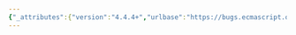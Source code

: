 ```yaml
---
{"_attributes":{"version":"4.4.4+","urlbase":"https://bugs.ecmascript.org/","maintainer":"dherman@mozilla.com"},"bug":{"bug_id":258,"creation_ts":"2012-01-26 11:10:00 -0800","short_desc":"13: \"LexicallyDeclaredNamesBoundNames\"","delta_ts":"2012-02-27 16:26:40 -0800","product":"Draft for 6th Edition","component":"editorial issue","version":"Rev 5: January 16, 2012 Draft","rep_platform":"All","op_sys":"All","bug_status":"RESOLVED","resolution":"FIXED","priority":"Normal","bug_severity":"normal","everconfirmed":true,"reporter":{"uid":"jmdyck","name":"Michael Dyck"},"assigned_to":{"uid":"allen","name":"Allen Wirfs-Brock"},"long_desc":[{"commentid":625,"comment_count":0,"who":{"uid":"jmdyck","name":"Michael Dyck"},"bug_when":"2012-01-26 11:10:04 -0800","thetext":"In 13 \"Function Definition\",\nunder \"Static Semantics: Early Errors\",\nin the second rule,\nthe first bullet says:\n   ... the LexicallyDeclaredNamesBoundNames of StatementList ...\n\nChange \"LexicallyDeclaredNamesBoundNames\" to \"LexicallyDeclaredNames\"."},{"commentid":687,"comment_count":1,"who":{"uid":"allen","name":"Allen Wirfs-Brock"},"bug_when":"2012-02-27 16:26:40 -0800","thetext":"correct in editor's draft"}]}}
---
```

